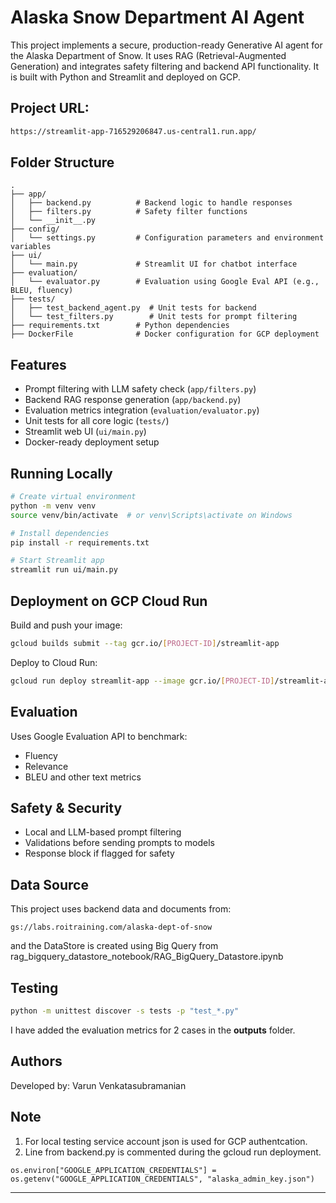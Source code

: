 
# Alaska Snow Department AI Agent

This project implements a secure, production-ready Generative AI agent for the Alaska Department of Snow. It uses RAG (Retrieval-Augmented Generation) and integrates safety filtering and backend API functionality. It is built with Python and Streamlit and deployed on GCP.

## Project URL:
```bash
https://streamlit-app-716529206847.us-central1.run.app/
```

## Folder Structure

```
.
├── app/
│   ├── backend.py          # Backend logic to handle responses
│   ├── filters.py          # Safety filter functions
│   └── __init__.py
├── config/
│   └── settings.py         # Configuration parameters and environment variables
├── ui/
│   └── main.py             # Streamlit UI for chatbot interface
├── evaluation/
│   └── evaluator.py        # Evaluation using Google Eval API (e.g., BLEU, fluency)
├── tests/
│   ├── test_backend_agent.py  # Unit tests for backend
│   └── test_filters.py        # Unit tests for prompt filtering
├── requirements.txt        # Python dependencies
├── DockerFile              # Docker configuration for GCP deployment
```

## Features

- Prompt filtering with LLM safety check (`app/filters.py`)
- Backend RAG response generation (`app/backend.py`)
- Evaluation metrics integration (`evaluation/evaluator.py`)
- Unit tests for all core logic (`tests/`)
- Streamlit web UI (`ui/main.py`)
- Docker-ready deployment setup

## Running Locally

```bash
# Create virtual environment
python -m venv venv
source venv/bin/activate  # or venv\Scripts\activate on Windows

# Install dependencies
pip install -r requirements.txt

# Start Streamlit app
streamlit run ui/main.py
```

## Deployment on GCP Cloud Run

Build and push your image:
```bash
gcloud builds submit --tag gcr.io/[PROJECT-ID]/streamlit-app
```

Deploy to Cloud Run:
```bash
gcloud run deploy streamlit-app --image gcr.io/[PROJECT-ID]/streamlit-app --platform managed
```

## Evaluation

Uses Google Evaluation API to benchmark:
- Fluency
- Relevance
- BLEU and other text metrics

## Safety & Security

- Local and LLM-based prompt filtering
- Validations before sending prompts to models
- Response block if flagged for safety

## Data Source

This project uses backend data and documents from:
```
gs://labs.roitraining.com/alaska-dept-of-snow
```
and the DataStore is created using Big Query from rag_bigquery_datastore_notebook/RAG_BigQuery_Datastore.ipynb

## Testing

```bash
python -m unittest discover -s tests -p "test_*.py"
```

I have added the evaluation metrics for 2 cases in the **outputs** folder.

## Authors

Developed by: Varun Venkatasubramanian

## Note

1. For local testing service account json is used for GCP authentcation.
2. Line from backend.py is commented during the gcloud run deployment.
```
os.environ["GOOGLE_APPLICATION_CREDENTIALS"] = os.getenv("GOOGLE_APPLICATION_CREDENTIALS", "alaska_admin_key.json")
```
---

